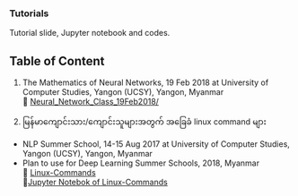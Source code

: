 ### Tutorials
Tutorial slide, Jupyter notebook and codes.

## Table of Content

1. The Mathematics of Neural Networks, 19 Feb 2018 at University of Computer Studies, Yangon (UCSY), Yangon, Myanmar  
   &#128193; [Neural_Network_Class_19Feb2018/](https://github.com/ye-kyaw-thu/Tutorials/tree/master/Neural_Network_Class_19Feb2018)

2. မြန်မာကျောင်းသား/ကျောင်းသူများအတွက် အခြေခံ linux command များ
* NLP Summer School, 14-15 Aug 2017 at University of Computer Studies, Yangon (UCSY), Yangon, Myanmar  
* Plan to use for Deep Learning Summer Schools, 2018, Myanmar  
&#128193; [Linux-Commands](https://github.com/ye-kyaw-thu/Tutorials/tree/master/Linux-Commands)  
&#x1f4d3;[Jupyter Notebok of Linux-Commands](https://github.com/ye-kyaw-thu/Tutorials/blob/master/Linux-Commands/linux-commands.ipynb)
